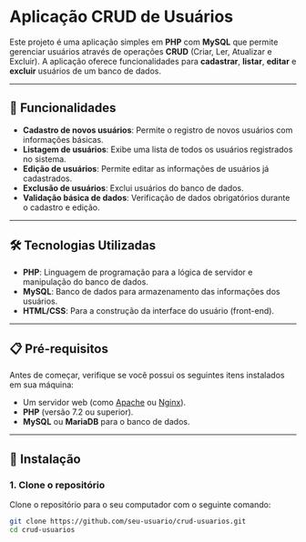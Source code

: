 # Aplicação CRUD de Usuários

Este projeto é uma aplicação simples em **PHP** com **MySQL** que permite gerenciar usuários através de operações **CRUD** (Criar, Ler, Atualizar e Excluir). A aplicação oferece funcionalidades para **cadastrar**, **listar**, **editar** e **excluir** usuários de um banco de dados. 

---

## 🎯 Funcionalidades

- **Cadastro de novos usuários**: Permite o registro de novos usuários com informações básicas.
- **Listagem de usuários**: Exibe uma lista de todos os usuários registrados no sistema.
- **Edição de usuários**: Permite editar as informações de usuários já cadastrados.
- **Exclusão de usuários**: Exclui usuários do banco de dados.
- **Validação básica de dados**: Verificação de dados obrigatórios durante o cadastro e edição.

---

## 🛠️ Tecnologias Utilizadas

- **PHP**: Linguagem de programação para a lógica de servidor e manipulação do banco de dados.
- **MySQL**: Banco de dados para armazenamento das informações dos usuários.
- **HTML/CSS**: Para a construção da interface do usuário (front-end).

---

## 📋 Pré-requisitos

Antes de começar, verifique se você possui os seguintes itens instalados em sua máquina:

- Um servidor web (como [Apache](https://httpd.apache.org/) ou [Nginx](https://www.nginx.com/)).
- **PHP** (versão 7.2 ou superior).
- **MySQL** ou **MariaDB** para o banco de dados.

---

## 🚀 Instalação

### 1. Clone o repositório

Clone o repositório para o seu computador com o seguinte comando:

```bash
git clone https://github.com/seu-usuario/crud-usuarios.git
cd crud-usuarios
